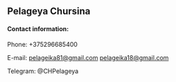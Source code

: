 ## Pelageya Chursina
#### Contact information:
Phone: +375296685400

E-mail: pelageika81@gmail.com
        pelageika18@gmail.com
            
Telegram: @CHPelageya        
        
